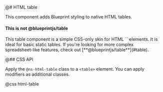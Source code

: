 @# HTML table

This component adds Blueprint styling to native HTML tables.

<div class="@ns-callout @ns-intent-primary @ns-icon-info-sign">
    <h4 class="@ns-heading">This is not @blueprintjs/table</h4>
    This table component is a simple CSS-only skin for HTML `<table>` elements.
    It is ideal for basic static tables. If you're looking for more complex
    spreadsheet-like features, check out [**@blueprintjs/table**](#table).
</div>

@## CSS API

Apply the `@ns-html-table` class to a `<table>` element. You can apply modifiers as additional classes.

@css html-table
